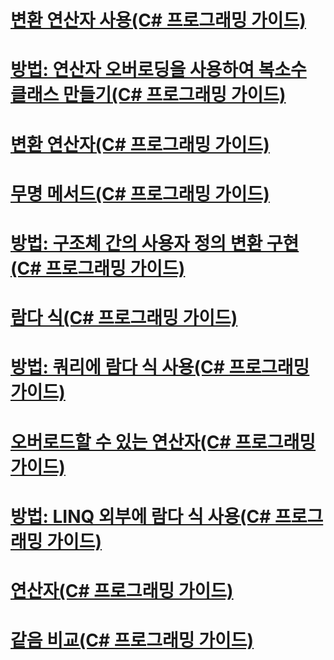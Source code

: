 # [변환 연산자 사용(C# 프로그래밍 가이드)](using-conversion-operators.md)
# [방법: 연산자 오버로딩을 사용하여 복소수 클래스 만들기(C# 프로그래밍 가이드)](how-to-use-operator-overloading-to-create-a-complex-number-class.md)
# [변환 연산자(C# 프로그래밍 가이드)](conversion-operators.md)
# [무명 메서드(C# 프로그래밍 가이드)](anonymous-methods.md)
# [방법: 구조체 간의 사용자 정의 변환 구현(C# 프로그래밍 가이드)](how-to-implement-user-defined-conversions-between-structs.md)
# [람다 식(C# 프로그래밍 가이드)](lambda-expressions.md)
# [방법: 쿼리에 람다 식 사용(C# 프로그래밍 가이드)](how-to-use-lambda-expressions-in-a-query.md)
# [오버로드할 수 있는 연산자(C# 프로그래밍 가이드)](overloadable-operators.md)
# [방법: LINQ 외부에 람다 식 사용(C# 프로그래밍 가이드)](how-to-use-lambda-expressions-outside-linq.md)
# [연산자(C# 프로그래밍 가이드)](operators.md)
# [같음 비교(C# 프로그래밍 가이드)](equality-comparisons.md)
